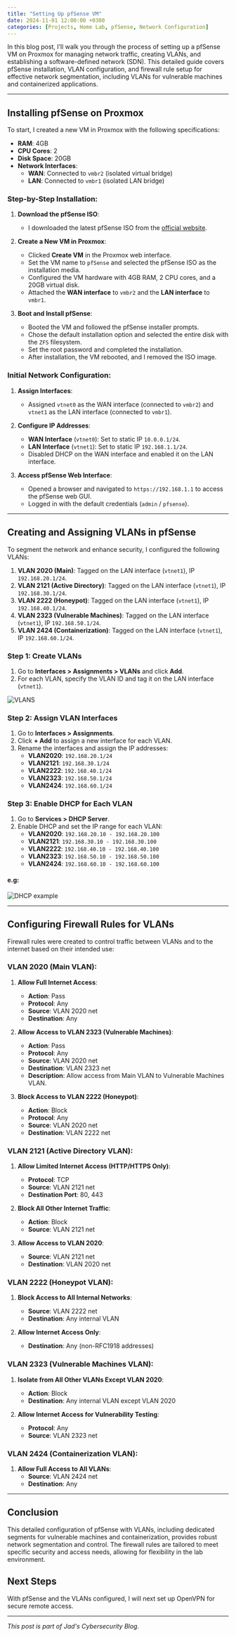 ```yaml
---
title: "Setting Up pfSense VM"
date: 2024-11-01 12:00:00 +0300
categories: [Projects, Home Lab, pfSense, Network Configuration]
---
```


In this blog post, I’ll walk you through the process of setting up a pfSense VM on Proxmox for managing network traffic, creating VLANs, and establishing a software-defined network (SDN). This detailed guide covers pfSense installation, VLAN configuration, and firewall rule setup for effective network segmentation, including VLANs for vulnerable machines and containerized applications.

---

## Installing pfSense on Proxmox

To start, I created a new VM in Proxmox with the following specifications:
- **RAM**: 4GB
- **CPU Cores**: 2
- **Disk Space**: 20GB
- **Network Interfaces**: 
  - **WAN**: Connected to `vmbr2` (isolated virtual bridge)
  - **LAN**: Connected to `vmbr1` (isolated LAN bridge)

### Step-by-Step Installation:

1. **Download the pfSense ISO**:
   - I downloaded the latest pfSense ISO from the [official website](https://www.pfsense.org/download/).

2. **Create a New VM in Proxmox**:
   - Clicked **Create VM** in the Proxmox web interface.
   - Set the VM name to `pfSense` and selected the pfSense ISO as the installation media.
   - Configured the VM hardware with 4GB RAM, 2 CPU cores, and a 20GB virtual disk.
   - Attached the **WAN interface** to `vmbr2` and the **LAN interface** to `vmbr1`.

3. **Boot and Install pfSense**:
   - Booted the VM and followed the pfSense installer prompts.
   - Chose the default installation option and selected the entire disk with the `ZFS` filesystem.
   - Set the root password and completed the installation.
   - After installation, the VM rebooted, and I removed the ISO image.

### Initial Network Configuration:

1. **Assign Interfaces**:
   - Assigned `vtnet0` as the WAN interface (connected to `vmbr2`) and `vtnet1` as the LAN interface (connected to `vmbr1`).

2. **Configure IP Addresses**:
   - **WAN Interface** (`vtnet0`): Set to static IP `10.0.0.1/24`.
   - **LAN Interface** (`vtnet1`): Set to static IP `192.168.1.1/24`.
   - Disabled DHCP on the WAN interface and enabled it on the LAN interface.

3. **Access pfSense Web Interface**:
   - Opened a browser and navigated to `https://192.168.1.1` to access the pfSense web GUI.
   - Logged in with the default credentials (`admin` / `pfsense`).

---

## Creating and Assigning VLANs in pfSense

To segment the network and enhance security, I configured the following VLANs:

1. **VLAN 2020 (Main)**: Tagged on the LAN interface (`vtnet1`), IP `192.168.20.1/24`.
2. **VLAN 2121 (Active Directory)**: Tagged on the LAN interface (`vtnet1`), IP `192.168.30.1/24`.
3. **VLAN 2222 (Honeypot)**: Tagged on the LAN interface (`vtnet1`), IP `192.168.40.1/24`.
4. **VLAN 2323 (Vulnerable Machines)**: Tagged on the LAN interface (`vtnet1`), IP `192.168.50.1/24`.
5. **VLAN 2424 (Containerization)**: Tagged on the LAN interface (`vtnet1`), IP `192.168.60.1/24`.

### Step 1: Create VLANs
1. Go to **Interfaces > Assignments > VLANs** and click **Add**.
2. For each VLAN, specify the VLAN ID and tag it on the LAN interface (`vtnet1`).

![VLANS](/assets/img/Home%20Lab/vlans2.png)


### Step 2: Assign VLAN Interfaces
1. Go to **Interfaces > Assignments**.
2. Click **+ Add** to assign a new interface for each VLAN.
3. Rename the interfaces and assign the IP addresses:
   - **VLAN2020**: `192.168.20.1/24`
   - **VLAN2121**: `192.168.30.1/24`
   - **VLAN2222**: `192.168.40.1/24`
   - **VLAN2323**: `192.168.50.1/24`
   - **VLAN2424**: `192.168.60.1/24`

### Step 3: Enable DHCP for Each VLAN
1. Go to **Services > DHCP Server**.
2. Enable DHCP and set the IP range for each VLAN:
   - **VLAN2020**: `192.168.20.10 - 192.168.20.100`
   - **VLAN2121**: `192.168.30.10 - 192.168.30.100`
   - **VLAN2222**: `192.168.40.10 - 192.168.40.100`
   - **VLAN2323**: `192.168.50.10 - 192.168.50.100`
   - **VLAN2424**: `192.168.60.10 - 192.168.60.100`

#### e.g:

![DHCP example](/assets/img/Home%20Lab/dhcp.png)

---

## Configuring Firewall Rules for VLANs

Firewall rules were created to control traffic between VLANs and to the internet based on their intended use:

### VLAN 2020 (Main VLAN):
1. **Allow Full Internet Access**:
   - **Action**: Pass
   - **Protocol**: Any
   - **Source**: VLAN 2020 net
   - **Destination**: Any

2. **Allow Access to VLAN 2323 (Vulnerable Machines)**:
   - **Action**: Pass
   - **Protocol**: Any
   - **Source**: VLAN 2020 net
   - **Destination**: VLAN 2323 net
   - **Description**: Allow access from Main VLAN to Vulnerable Machines VLAN.

3. **Block Access to VLAN 2222 (Honeypot)**:
   - **Action**: Block
   - **Protocol**: Any
   - **Source**: VLAN 2020 net
   - **Destination**: VLAN 2222 net

### VLAN 2121 (Active Directory VLAN):
1. **Allow Limited Internet Access (HTTP/HTTPS Only)**:
   - **Protocol**: TCP
   - **Source**: VLAN 2121 net
   - **Destination Port**: 80, 443

2. **Block All Other Internet Traffic**:
   - **Action**: Block
   - **Source**: VLAN 2121 net

3. **Allow Access to VLAN 2020**:
   - **Source**: VLAN 2121 net
   - **Destination**: VLAN 2020 net

### VLAN 2222 (Honeypot VLAN):
1. **Block Access to All Internal Networks**:
   - **Source**: VLAN 2222 net
   - **Destination**: Any internal VLAN

2. **Allow Internet Access Only**:
   - **Destination**: Any (non-RFC1918 addresses)

### VLAN 2323 (Vulnerable Machines VLAN):
1. **Isolate from All Other VLANs Except VLAN 2020**:
   - **Action**: Block
   - **Destination**: Any internal VLAN except VLAN 2020

2. **Allow Internet Access for Vulnerability Testing**:
   - **Protocol**: Any
   - **Source**: VLAN 2323 net

### VLAN 2424 (Containerization VLAN):
1. **Allow Full Access to All VLANs**:
   - **Source**: VLAN 2424 net
   - **Destination**: Any

---

## Conclusion

This detailed configuration of pfSense with VLANs, including dedicated segments for vulnerable machines and containerization, provides robust network segmentation and control. The firewall rules are tailored to meet specific security and access needs, allowing for flexibility in the lab environment.

## Next Steps
With pfSense and the VLANs configured, I will next set up OpenVPN for secure remote access.

---
_This post is part of Jad's Cybersecurity Blog._
